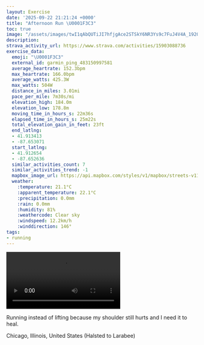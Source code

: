 ```yaml
---
layout: Exercise
date: '2025-09-22 21:21:24 +0000'
title: "Afternoon Run \U0001F3C3"
toc: true
image: "/assets/images/twI1qAbQUTiJI7hfjgAce2STSkY6NR3Ys9c7FuJ4V4A_1920x1080.jpg.jpeg"
description:
strava_activity_url: https://www.strava.com/activities/15903088736
exercise_data:
  emoji: "\U0001F3C3"
  external_id: garmin_ping_483150997581
  average_heartrate: 152.3bpm
  max_heartrate: 166.0bpm
  average_watts: 425.3W
  max_watts: 504W
  distance_in_miles: 3.01mi
  pace_per_mile: 7m30s/mi
  elevation_high: 184.0m
  elevation_low: 178.8m
  moving_time_in_hours_s: 22m36s
  elapsed_time_in_hours_s: 25m22s
  total_elevation_gain_in_feet: 23ft
  end_latlng:
  - 41.913413
  - -87.653071
  start_latlng:
  - 41.912654
  - -87.652636
  similar_activities_count: 7
  similar_activities_trend: -1
  mapbox_image_url: https://api.mapbox.com/styles/v1/mapbox/streets-v11/static/path-5+787af2-1.0(_hy~Fvh~uOCaDFmBAcBE%7D%40GKQECUBw%40%3FmDEmACcG%40q%40AOAmCBcAE%7D%40Dy%40E%5BGIwA%40CE%40cAGeBCuCE_%40%3Fy%40%40k%40CW%40w%40GwA%3FmBEg%40Ke%40AcBGe%40Am%40Ii%40ByBCeC%40k%40Cm%40HmC%3Fs%40%40ODcEEmAM%7B%40F%5D%40a%40JeACs%40Ei%40EWKQQIg%40%40QBwAz%40qAHWHIAEc%40%40yACSYg%40QiA%5BsAKGG%3FoATWIWA_%40JQJELD%60%40Gz%40AZDz%40F%5CG%5CIDaAXSJILWl%40c%40Ae%40Lc%40YIAEBU%5E%5BXSFGLPb%40VTj%40JN%3FLGJMJa%40BEVKXAj%40%5BJ%3FLIjBJDCRWTSt%40%5BB%40NRLBPATTRCp%40%5BNAB%40HV%40XDZVl%40%5CrBl%40jCJNRLfBIJ%40HJE%7C%40Ft%40CpDB%60%40BFG~CD%5C%40lBAlBDr%40%40lAJv%40DJEz%40%3Fb%40Bl%40%3FhDDbACXC%60ABvAA%5ECDJ%60AA%60AH%60AD%40fBEBHAh%40FtCC%60%40%3FpEAz%40BhD%3FNIPHXBtAA%60%40BZ%3Fh%40FxACj%40BjACfDDjCBd%40),pin-s-s+e5b22e(-87.65084,41.91376),pin-s-f+89ae00(-87.65106999999999,41.913850000000025)/auto/800x800?access_token=pk.eyJ1Ijoiam9zaGJlY2ttYW4iLCJhIjoiY205eWR2aDd1MWZ6djJrbXc4a3M0bWZleiJ9.XiG9OWkNcZk2QzjJbxLB4A
  weather:
    :temperature: 21.1°C
    :apparent_temperature: 22.1°C
    :precipitation: 0.0mm
    :rain: 0.0mm
    :humidity: 81%
    :weathercode: Clear sky
    :windspeed: 12.2km/h
    :winddirection: 146°
tags:
- running
---
```


<video controls src="/assets/videos/twI1qAbQUTiJI7hfjgAce2STSkY6NR3Ys9c7FuJ4V4A.mp4"></video>

Running instead of lifting because my shoulder still hurts and I need it to heal.

Chicago, Illinois, United States (Halsted to Larabee)
